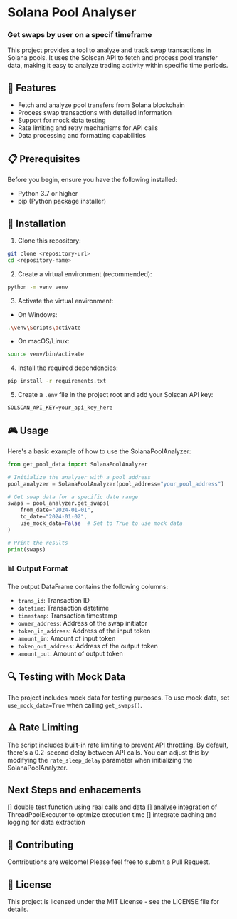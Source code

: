 # Solana Pool Analyser 
### Get swaps by user on a specif timeframe
This project provides a tool to analyze and track swap transactions in Solana pools. It uses the Solscan API to fetch and process pool transfer data, making it easy to analyze trading activity within specific time periods.

## 🚀 Features

- Fetch and analyze pool transfers from Solana blockchain
- Process swap transactions with detailed information
- Support for mock data testing
- Rate limiting and retry mechanisms for API calls
- Data processing and formatting capabilities

## 📋 Prerequisites

Before you begin, ensure you have the following installed:
- Python 3.7 or higher
- pip (Python package installer)

## 🔧 Installation

1. Clone this repository:
```bash
git clone <repository-url>
cd <repository-name>
```

2. Create a virtual environment (recommended):
```bash
python -m venv venv
```

3. Activate the virtual environment:
- On Windows:
```bash
.\venv\Scripts\activate
```
- On macOS/Linux:
```bash
source venv/bin/activate
```

4. Install the required dependencies:
```bash
pip install -r requirements.txt
```

5. Create a `.env` file in the project root and add your Solscan API key:
```
SOLSCAN_API_KEY=your_api_key_here
```

## 🎮 Usage

Here's a basic example of how to use the SolanaPoolAnalyzer:

```python
from get_pool_data import SolanaPoolAnalyzer

# Initialize the analyzer with a pool address
pool_analyzer = SolanaPoolAnalyzer(pool_address="your_pool_address")

# Get swap data for a specific date range
swaps = pool_analyzer.get_swaps(
    from_date="2024-01-01",
    to_date="2024-01-02",
    use_mock_data=False  # Set to True to use mock data
)

# Print the results
print(swaps)
```

### 📊 Output Format

The output DataFrame contains the following columns:
- `trans_id`: Transaction ID
- `datetime`: Transaction datetime
- `timestamp`: Transaction timestamp
- `owner_address`: Address of the swap initiator
- `token_in_address`: Address of the input token
- `amount_in`: Amount of input token
- `token_out_address`: Address of the output token
- `amount_out`: Amount of output token

## 🔍 Testing with Mock Data

The project includes mock data for testing purposes. To use mock data, set `use_mock_data=True` when calling `get_swaps()`.

## ⚠️ Rate Limiting

The script includes built-in rate limiting to prevent API throttling. By default, there's a 0.2-second delay between API calls. You can adjust this by modifying the `rate_sleep_delay` parameter when initializing the SolanaPoolAnalyzer.

## Next Steps and enhacements
[] double test function using real calls and data
[] analyse integration of ThreadPoolExecutor to optmize execution time 
[] integrate caching and logging for data extraction


## 🤝 Contributing

Contributions are welcome! Please feel free to submit a Pull Request.

## 📝 License

This project is licensed under the MIT License - see the LICENSE file for details. 